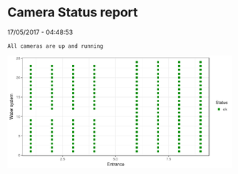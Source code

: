 Camera Status report
================
17/05/2017 - 04:48:53

    All cameras are up and running

![](camreport_files/figure-markdown_github/unnamed-chunk-2-1.png)
